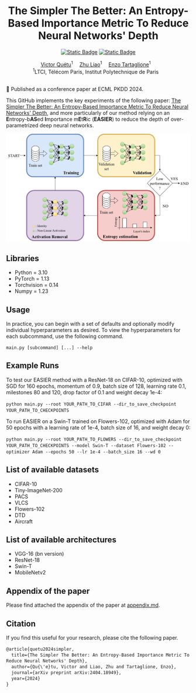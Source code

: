 <div align="center">
  <div>
  <h1>The Simpler The Better: An Entropy-Based Importance Metric To Reduce Neural Networks' Depth</h1> 

[![Static Badge](https://img.shields.io/badge/EASIER-arXiv-red)](https://arxiv.org/abs/2404.18949)
[![Static Badge](https://img.shields.io/badge/EASIER-Springer-blue)](https://link.springer.com/chapter/10.1007/978-3-031-70365-2_6)

  </div>

</div>

<div align="center">

<div>
    <a href='' target='_blank'>Victor Quétu</a><sup>1</sup>&emsp;
    <a href='' target='_blank'>Zhu Liao</a><sup>1</sup>&emsp;
    <a href='' target='_blank'>Enzo Tartaglione</a><sup>1</sup>&emsp;  
</div>
<div>
<sup>1</sup>LTCI, Télécom Paris, Institut Polytechnique de Paris&emsp;  

</div>
</div> <br>

📣 Published as a conference paper at ECML PKDD 2024.  <br>

This GitHub implements the key experiments of the following paper: [The Simpler The Better: An Entropy-Based Importance Metric To Reduce Neural Networks' Depth](https://arxiv.org/abs/2404.18949.pdf), and more particularly of our method relying on an **E**ntropy-b**AS**ed **I**mportance m**E**t**R**ic (**EASIER**) to reduce the depth of over-parametrized deep neural networks.    

<p align="center">
  <img src="images/ECML24_teaser.png" width="600"/>
</p>

## Libraries
* Python = 3.10
* PyTorch = 1.13
* Torchvision = 0.14
* Numpy = 1.23

## Usage

In practice, you can begin with a set of defaults and optionally modify individual hyperparameters as desired. To view the hyperparameters for each subcommand, use the following command. 
```
main.py [subcommand] [...] --help
```

## Example Runs

To test our EASIER method with a ResNet-18 on CIFAR-10, optimized with SGD for 160 epochs, momentum of 0.9, batch size of 128, learning rate 0.1, milestones 80 and 120, drop factor of 0.1 and weight decay 1e-4:

```python main.py --root YOUR_PATH_TO_CIFAR --dir_to_save_checkpoint YOUR_PATH_TO_CHECKPOINTS```

To run EASIER on a Swin-T trained on Flowers-102, optimized with Adam for 50 epochs with a learning rate of 1e-4, batch size of 16, and weight decay 0:

```python main.py --root YOUR_PATH_TO_FLOWERS --dir_to_save_checkpoint YOUR_PATH_TO_CHECKPOINTS --model Swin-T --dataset Flowers-102 --optimizer Adam --epochs 50 --lr 1e-4 --batch_size 16 --wd 0```

## List of available datasets

- CIFAR-10
- Tiny-ImageNet-200
- PACS
- VLCS
- Flowers-102
- DTD
- Aircraft

## List of available architectures

- VGG-16 (bn version)
- ResNet-18
- Swin-T
- MobileNetv2

## Appendix of the paper

Please find attached the appendix of the paper at [appendix.md](appendix.md).

## Citation

If you find this useful for your research, please cite the following paper.
```
@article{quetu2024simpler,
  title={The Simpler The Better: An Entropy-Based Importance Metric To Reduce Neural Networks' Depth},
  author={Qu{\'e}tu, Victor and Liao, Zhu and Tartaglione, Enzo},
  journal={arXiv preprint arXiv:2404.18949},
  year={2024}
}
```
